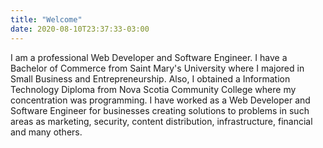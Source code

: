 ```yaml
---
title: "Welcome"
date: 2020-08-10T23:37:33-03:00
---
```


I am a professional Web Developer and Software Engineer. I have a Bachelor of Commerce from Saint Mary's University 
where I majored in Small Business and Entrepreneurship. Also, I obtained a Information Technology Diploma from Nova 
Scotia Community College where my concentration was programming. I have worked as a Web Developer and Software Engineer 
for businesses creating solutions to problems in such areas as marketing, security, content distribution, infrastructure, 
financial and many others.